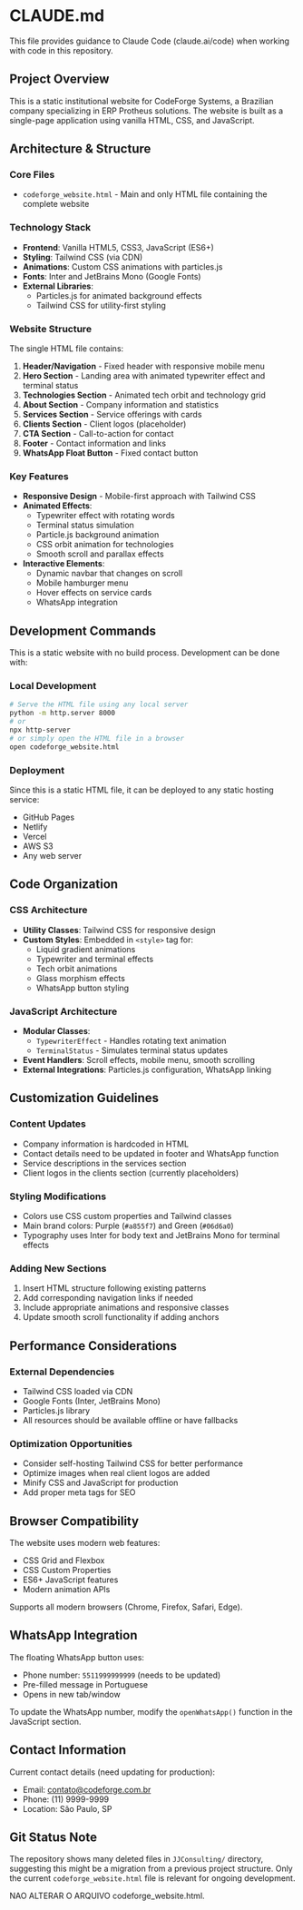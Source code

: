 # CLAUDE.md

This file provides guidance to Claude Code (claude.ai/code) when working with code in this repository.

## Project Overview

This is a static institutional website for CodeForge Systems, a Brazilian company specializing in ERP Protheus solutions. The website is built as a single-page application using vanilla HTML, CSS, and JavaScript.

## Architecture & Structure

### Core Files
- `codeforge_website.html` - Main and only HTML file containing the complete website

### Technology Stack
- **Frontend**: Vanilla HTML5, CSS3, JavaScript (ES6+)
- **Styling**: Tailwind CSS (via CDN)
- **Animations**: Custom CSS animations with particles.js
- **Fonts**: Inter and JetBrains Mono (Google Fonts)
- **External Libraries**: 
  - Particles.js for animated background effects
  - Tailwind CSS for utility-first styling

### Website Structure
The single HTML file contains:
1. **Header/Navigation** - Fixed header with responsive mobile menu
2. **Hero Section** - Landing area with animated typewriter effect and terminal status
3. **Technologies Section** - Animated tech orbit and technology grid
4. **About Section** - Company information and statistics
5. **Services Section** - Service offerings with cards
6. **Clients Section** - Client logos (placeholder)
7. **CTA Section** - Call-to-action for contact
8. **Footer** - Contact information and links
9. **WhatsApp Float Button** - Fixed contact button

### Key Features
- **Responsive Design** - Mobile-first approach with Tailwind CSS
- **Animated Effects**:
  - Typewriter effect with rotating words
  - Terminal status simulation
  - Particle.js background animation
  - CSS orbit animation for technologies
  - Smooth scroll and parallax effects
- **Interactive Elements**:
  - Dynamic navbar that changes on scroll
  - Mobile hamburger menu
  - Hover effects on service cards
  - WhatsApp integration

## Development Commands

This is a static website with no build process. Development can be done with:

### Local Development
```bash
# Serve the HTML file using any local server
python -m http.server 8000
# or
npx http-server
# or simply open the HTML file in a browser
open codeforge_website.html
```

### Deployment
Since this is a static HTML file, it can be deployed to any static hosting service:
- GitHub Pages
- Netlify
- Vercel
- AWS S3
- Any web server

## Code Organization

### CSS Architecture
- **Utility Classes**: Tailwind CSS for responsive design
- **Custom Styles**: Embedded in `<style>` tag for:
  - Liquid gradient animations
  - Typewriter and terminal effects
  - Tech orbit animations
  - Glass morphism effects
  - WhatsApp button styling

### JavaScript Architecture
- **Modular Classes**:
  - `TypewriterEffect` - Handles rotating text animation
  - `TerminalStatus` - Simulates terminal status updates
- **Event Handlers**: Scroll effects, mobile menu, smooth scrolling
- **External Integrations**: Particles.js configuration, WhatsApp linking

## Customization Guidelines

### Content Updates
- Company information is hardcoded in HTML
- Contact details need to be updated in footer and WhatsApp function
- Service descriptions in the services section
- Client logos in the clients section (currently placeholders)

### Styling Modifications
- Colors use CSS custom properties and Tailwind classes
- Main brand colors: Purple (`#a855f7`) and Green (`#06d6a0`)
- Typography uses Inter for body text and JetBrains Mono for terminal effects

### Adding New Sections
1. Insert HTML structure following existing patterns
2. Add corresponding navigation links if needed
3. Include appropriate animations and responsive classes
4. Update smooth scroll functionality if adding anchors

## Performance Considerations

### External Dependencies
- Tailwind CSS loaded via CDN
- Google Fonts (Inter, JetBrains Mono)
- Particles.js library
- All resources should be available offline or have fallbacks

### Optimization Opportunities
- Consider self-hosting Tailwind CSS for better performance
- Optimize images when real client logos are added
- Minify CSS and JavaScript for production
- Add proper meta tags for SEO

## Browser Compatibility

The website uses modern web features:
- CSS Grid and Flexbox
- CSS Custom Properties
- ES6+ JavaScript features
- Modern animation APIs

Supports all modern browsers (Chrome, Firefox, Safari, Edge).

## WhatsApp Integration

The floating WhatsApp button uses:
- Phone number: `5511999999999` (needs to be updated)
- Pre-filled message in Portuguese
- Opens in new tab/window

To update the WhatsApp number, modify the `openWhatsApp()` function in the JavaScript section.

## Contact Information

Current contact details (need updating for production):
- Email: contato@codeforge.com.br
- Phone: (11) 9999-9999
- Location: São Paulo, SP

## Git Status Note

The repository shows many deleted files in `JJConsulting/` directory, suggesting this might be a migration from a previous project structure. Only the current `codeforge_website.html` file is relevant for ongoing development.


NAO ALTERAR O ARQUIVO codeforge_website.html.